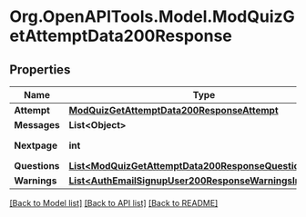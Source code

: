 # Org.OpenAPITools.Model.ModQuizGetAttemptData200Response

## Properties

Name | Type | Description | Notes
------------ | ------------- | ------------- | -------------
**Attempt** | [**ModQuizGetAttemptData200ResponseAttempt**](ModQuizGetAttemptData200ResponseAttempt.md) |  | 
**Messages** | **List&lt;Object&gt;** |  | 
**Nextpage** | **int** | next page number | [default to null]
**Questions** | [**List&lt;ModQuizGetAttemptData200ResponseQuestionsInner&gt;**](ModQuizGetAttemptData200ResponseQuestionsInner.md) |  | 
**Warnings** | [**List&lt;AuthEmailSignupUser200ResponseWarningsInner&gt;**](AuthEmailSignupUser200ResponseWarningsInner.md) |  | [optional] 

[[Back to Model list]](../README.md#documentation-for-models) [[Back to API list]](../README.md#documentation-for-api-endpoints) [[Back to README]](../README.md)

